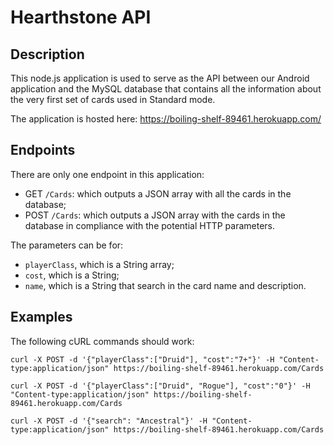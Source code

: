 # Hearthstone API

## Description

This node.js application is used to serve as the API between our Android application and the
MySQL database that contains all the information about the very first set of cards used in Standard mode.

The application is hosted here: https://boiling-shelf-89461.herokuapp.com/

## Endpoints

There are only one endpoint in this application:

- GET `/Cards`: which outputs a JSON array with all the cards in the database;
- POST `/Cards`: which outputs a JSON array with the cards in the database in
  compliance with the potential HTTP parameters.

The parameters can be for:

- `playerClass`, which is a String array;
- `cost`, which is a String;
- `name`, which is a String that search in the card name and description.

## Examples

The following cURL commands should work:

```
curl -X POST -d '{"playerClass":["Druid"], "cost":"7+"}' -H "Content-type:application/json" https://boiling-shelf-89461.herokuapp.com/Cards

curl -X POST -d '{"playerClass":["Druid", "Rogue"], "cost":"0"}' -H "Content-type:application/json" https://boiling-shelf-89461.herokuapp.com/Cards

curl -X POST -d '{"search": "Ancestral"}' -H "Content-type:application/json" https://boiling-shelf-89461.herokuapp.com/Cards
```
